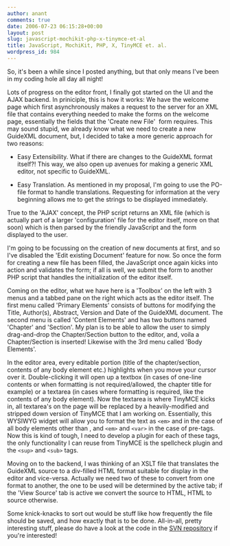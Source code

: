 ```yaml
---
author: anant
comments: true
date: 2006-07-23 06:15:28+00:00
layout: post
slug: javascript-mochikit-php-x-tinymce-et-al
title: JavaScript, MochiKit, PHP, X, TinyMCE et. al.
wordpress_id: 984
---
```


So, it's been a while since I posted anything, but that only means I've been
in my coding hole all day all night!

Lots of progress on the editor front, I finally got started on the UI and
the AJAX backend. In priniciple, this is how it works: We have the welcome
page which first asynchronously makes a request to the server for an XML
file that contains everything needed to make the forms on the welcome page,
essentially the fields that the 'Create new File'  form requires. This may
sound stupid, we already know what we need to create a new GuideXML
document, but, I decided to take a more generic approach for two reasons:

* Easy Extensibility. What if there are changes to the GuideXML format
itself?! This way, we also open up avenues for making a generic XML editor,
not specific to GuideXML.

* Easy Translation. As mentioned in my proposal, I'm going to use the
PO-file format to handle translations. Requesting for information at the
very beginning allows me to get the strings to be displayed immediately.

True to the 'AJAX' concept, the PHP script returns an XML file (which is
actually part of a larger 'configuration' file for the editor itself, more
on that soon) which is then parsed by the friendly JavaScript and the form
displayed to the user.

I'm going to be focussing on the creation of new documents at first, and so
I've disabled the 'Edit existing Document' feature for now. So once the form
for creating a new file has been filled, the JavaScript once again kicks
into action and validates the form; if all is well, we submit the form to
another PHP script that handles the initialization of the editor itself.

Coming on the editor, what we have here is a 'Toolbox' on the left with 3
menus and a tabbed pane on the right which acts as the editor itself. The
first menu called 'Primary Elements' consists of buttons for modifying the
Title, Author(s), Abstract, Version and Date of the GuideXML document. The
second menu is called 'Content Elements' and has two buttons named 'Chapter'
and 'Section'. My plan is to be able to allow the user to simply
drag-and-drop the Chapter/Section button to the editor, and, voila a
Chapter/Section is inserted! Likewise with the 3rd menu called 'Body
Elements'.

In the editor area, every editable portion (title of the chapter/section,
contents of any body element etc.) highlights when you move your cursor over
it. Double-clicking it will open up a textbox (in cases of one-line contents
or when formatting is not required/allowed, the chapter title for example)
or a textarea (in cases where formatting is required, like the contents of
any body element). Now the textarea is where TinyMCE kicks in, all
textarea's on the page will be replaced by a heavily-modified and stripped
down version of TinyMCE that I am working on. Essentially, this WYSIWYG
widget will allow you to format the text as `<em>` and in the case
of all body elements other than , and `<em>` and `<var>` in the case
of pre-tags. Now this is kind of tough, I need to develop a plugin for each
of these tags, the only functionality I can reuse from TinyMCE is the
spellcheck plugin and the `<sup>` and `<sub>` tags.

Moving on to the backend, I was thinking of an XSLT file that translates the
GuideXML source to a div-filled HTML format suitable for display in the
editor and vice-versa. Actually we need two of these to convert from one
format to another, the one to be used will be determined by the active tab;
if the 'View Source' tab is active we convert the source to HTML, HTML to
source otherwise.

Some knick-knacks to sort out would be stuff like how frequently the file
should be saved, and how exactly that is to be done. All-in-all, pretty
interesting stuff, please do have a look at the code in the
[SVN repository](http://replay.waybackmachine.org/20061119152147/http://soc.gentoo.org/viewcvs.py/guidexml/) if you're interested!
